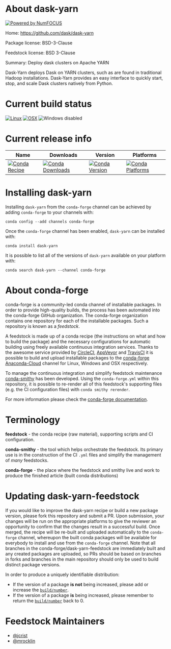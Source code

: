 About dask-yarn
===============

[![Powered by NumFOCUS](https://img.shields.io/badge/powered%20by-NumFOCUS-orange.svg?style=flat&colorA=E1523D&colorB=007D8A)](http://numfocus.org)

Home: https://github.com/dask/dask-yarn

Package license: BSD-3-Clause

Feedstock license: BSD 3-Clause

Summary: Deploy dask clusters on Apache YARN

Dask-Yarn deploys Dask on YARN clusters, such as are found in traditional
Hadoop installations. Dask-Yarn provides an easy interface to quickly
start, stop, and scale Dask clusters natively from Python.


Current build status
====================

[![Linux](https://img.shields.io/circleci/project/github/conda-forge/dask-yarn-feedstock/master.svg?label=Linux)](https://circleci.com/gh/conda-forge/dask-yarn-feedstock)
[![OSX](https://img.shields.io/travis/conda-forge/dask-yarn-feedstock/master.svg?label=macOS)](https://travis-ci.org/conda-forge/dask-yarn-feedstock)
![Windows disabled](https://img.shields.io/badge/Windows-disabled-lightgrey.svg)

Current release info
====================

| Name | Downloads | Version | Platforms |
| --- | --- | --- | --- |
| [![Conda Recipe](https://img.shields.io/badge/recipe-dask--yarn-green.svg)](https://anaconda.org/conda-forge/dask-yarn) | [![Conda Downloads](https://img.shields.io/conda/dn/conda-forge/dask-yarn.svg)](https://anaconda.org/conda-forge/dask-yarn) | [![Conda Version](https://img.shields.io/conda/vn/conda-forge/dask-yarn.svg)](https://anaconda.org/conda-forge/dask-yarn) | [![Conda Platforms](https://img.shields.io/conda/pn/conda-forge/dask-yarn.svg)](https://anaconda.org/conda-forge/dask-yarn) |

Installing dask-yarn
====================

Installing `dask-yarn` from the `conda-forge` channel can be achieved by adding `conda-forge` to your channels with:

```
conda config --add channels conda-forge
```

Once the `conda-forge` channel has been enabled, `dask-yarn` can be installed with:

```
conda install dask-yarn
```

It is possible to list all of the versions of `dask-yarn` available on your platform with:

```
conda search dask-yarn --channel conda-forge
```


About conda-forge
=================

conda-forge is a community-led conda channel of installable packages.
In order to provide high-quality builds, the process has been automated into the
conda-forge GitHub organization. The conda-forge organization contains one repository
for each of the installable packages. Such a repository is known as a *feedstock*.

A feedstock is made up of a conda recipe (the instructions on what and how to build
the package) and the necessary configurations for automatic building using freely
available continuous integration services. Thanks to the awesome service provided by
[CircleCI](https://circleci.com/), [AppVeyor](https://www.appveyor.com/)
and [TravisCI](https://travis-ci.org/) it is possible to build and upload installable
packages to the [conda-forge](https://anaconda.org/conda-forge)
[Anaconda-Cloud](https://anaconda.org/) channel for Linux, Windows and OSX respectively.

To manage the continuous integration and simplify feedstock maintenance
[conda-smithy](https://github.com/conda-forge/conda-smithy) has been developed.
Using the ``conda-forge.yml`` within this repository, it is possible to re-render all of
this feedstock's supporting files (e.g. the CI configuration files) with ``conda smithy rerender``.

For more information please check the [conda-forge documentation](https://conda-forge.org/docs/).

Terminology
===========

**feedstock** - the conda recipe (raw material), supporting scripts and CI configuration.

**conda-smithy** - the tool which helps orchestrate the feedstock.
                   Its primary use is in the construction of the CI ``.yml`` files
                   and simplify the management of *many* feedstocks.

**conda-forge** - the place where the feedstock and smithy live and work to
                  produce the finished article (built conda distributions)


Updating dask-yarn-feedstock
============================

If you would like to improve the dask-yarn recipe or build a new
package version, please fork this repository and submit a PR. Upon submission,
your changes will be run on the appropriate platforms to give the reviewer an
opportunity to confirm that the changes result in a successful build. Once
merged, the recipe will be re-built and uploaded automatically to the
`conda-forge` channel, whereupon the built conda packages will be available for
everybody to install and use from the `conda-forge` channel.
Note that all branches in the conda-forge/dask-yarn-feedstock are
immediately built and any created packages are uploaded, so PRs should be based
on branches in forks and branches in the main repository should only be used to
build distinct package versions.

In order to produce a uniquely identifiable distribution:
 * If the version of a package **is not** being increased, please add or increase
   the [``build/number``](https://conda.io/docs/user-guide/tasks/build-packages/define-metadata.html#build-number-and-string).
 * If the version of a package **is** being increased, please remember to return
   the [``build/number``](https://conda.io/docs/user-guide/tasks/build-packages/define-metadata.html#build-number-and-string)
   back to 0.

Feedstock Maintainers
=====================

* [@jcrist](https://github.com/jcrist/)
* [@mrocklin](https://github.com/mrocklin/)

